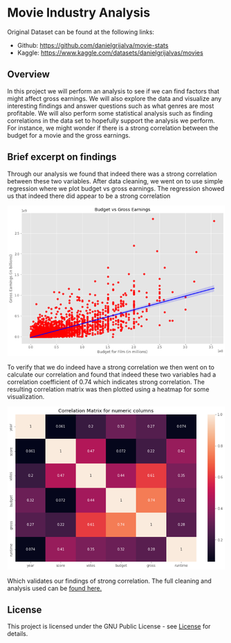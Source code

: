 # Movie Industry Analysis

Original Dataset can be found at the following links:

* Github: https://github.com/danielgrijalva/movie-stats
* Kaggle: https://www.kaggle.com/datasets/danielgrijalvas/movies

## Overview

In this project we will perform an analysis to see if we can find factors that might affect gross earnings. We will also explore the data and visualize any interesting findings and answer questions such as what genres are most profitable. We will also perform some statistical analysis such as finding correlations in the data set to hopefully support the analysis we perform. For instance, we might wonder if there is a strong correlation between the budget for a movie and the gross earnings. 

## Brief excerpt on findings

Through our analysis we found that indeed there was a strong correlation between these two variables. After data cleaning, we went on to use simple regression where we plot budget vs gross earnings. The regression showed us that indeed there did appear to be a strong correlation

![](resources/regression_budget_gross.png)

To verify that we do indeed have a strong correlation we then went on to calculate our correlation and found that indeed these two variables had a correlation coefficient of 0.74 which indicates strong correlation. The resulting correlation matrix was then plotted using a heatmap for some visualization. 

![](resources/heatmap_budget_gross.png)

Which validates our findings of strong correlation. The full cleaning and analysis used can be [found here.](analysis.ipynb)

## License
This project is licensed under the GNU Public License - see [License](LICENSE) for details.